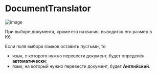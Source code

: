 # DocumentTranslator
![image](https://user-images.githubusercontent.com/81920733/223856166-d8fbd8e6-3737-424f-9141-b360732a1fcf.png)<br/>
<p>При выборе документа, кроме его названия, выводится его размер в Кб.</p>
<p>Если поля выбора языков оставить пустыми, то</p>
<ul>
  <li>язык, с которого нужно перевести документ, будет определён <b>автоматически</b>;</li>
  <li>язык, на который нужно перевести документ, будет <b>Английский</b>.</li>
</ul>
